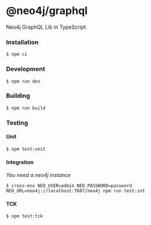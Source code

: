 # @neo4j/graphql

Neo4j GraphQL Lib in TypeScript

### Installation

```
$ npm ci
```

### Development

```
$ npm run dev
```

### Building

```
$ npm run build
```

### Testing

#### Unit
```
$ npm test:unit
```

#### Integration
_You need a neo4j instance_
```
$ cross-env NEO_USER=admin NEO_PASSWORD=password NEO_URL=neo4j://localhost:7687/neo4j npm run test:int
```

#### TCK

```
$ npm test:tck
```

